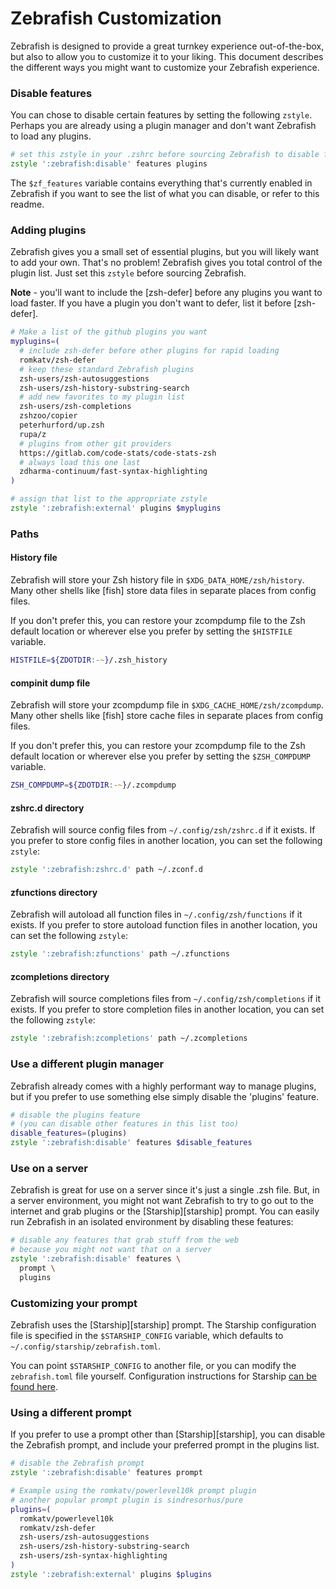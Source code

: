 # Zebrafish Customization

Zebrafish is designed to provide a great turnkey experience out-of-the-box, but also to
allow you to customize it to your liking. This document describes the different ways you
might want to customize your Zebrafish experience.

### Disable features

You can chose to disable certain features by setting the following `zstyle`. Perhaps
you are already using a plugin manager and don't want Zebrafish to load any plugins.

```zsh
# set this zstyle in your .zshrc before sourcing Zebrafish to disable features
zstyle ':zebrafish:disable' features plugins
```

The `$zf_features` variable contains everything that's currently enabled in Zebrafish
if you want to see the list of what you can disable, or refer to this readme.

### Adding plugins

Zebrafish gives you a small set of essential plugins, but you will likely want to add
your own. That's no problem! Zebrafish gives you total control of the plugin list.
Just set this `zstyle` before sourcing Zebrafish.

**Note** - you'll want to include the [zsh-defer] before any plugins you want to load
faster. If you have a plugin you don't want to defer, list it before [zsh-defer].

```zsh
# Make a list of the github plugins you want
myplugins=(
  # include zsh-defer before other plugins for rapid loading
  romkatv/zsh-defer
  # keep these standard Zebrafish plugins
  zsh-users/zsh-autosuggestions
  zsh-users/zsh-history-substring-search
  # add new favorites to my plugin list
  zsh-users/zsh-completions
  zshzoo/copier
  peterhurford/up.zsh
  rupa/z
  # plugins from other git providers
  https://gitlab.com/code-stats/code-stats-zsh
  # always load this one last
  zdharma-continuum/fast-syntax-highlighting
)

# assign that list to the appropriate zstyle
zstyle ':zebrafish:external' plugins $myplugins
```

### Paths

#### History file

Zebrafish will store your Zsh history file in `$XDG_DATA_HOME/zsh/history`. Many other
shells like [fish] store data files in separate places from config files.

If you don't prefer this, you can restore your zcompdump file to the Zsh default
location or wherever else you prefer by setting the `$HISTFILE` variable.


```zsh
HISTFILE=${ZDOTDIR:-~}/.zsh_history
```

#### compinit dump file

Zebrafish will store your zcompdump file in `$XDG_CACHE_HOME/zsh/zcompdump`. Many other
shells like [fish] store cache files in separate places from config files.

If you don't prefer this, you can restore your zcompdump file to the Zsh default
location or wherever else you prefer by setting the `$ZSH_COMPDUMP` variable.

```zsh
ZSH_COMPDUMP=${ZDOTDIR:-~}/.zcompdump
```

#### zshrc.d directory

Zebrafish will source config files from `~/.config/zsh/zshrc.d` if it exists. If you
prefer to store config files in another location, you can set the following `zstyle`:

```zsh
zstyle ':zebrafish:zshrc.d' path ~/.zconf.d
```

#### zfunctions directory

Zebrafish will autoload all function files in `~/.config/zsh/functions` if it exists. If
you prefer to store autoload function files in another location, you can set the
following `zstyle`:

```zsh
zstyle ':zebrafish:zfunctions' path ~/.zfunctions
```

#### zcompletions directory

Zebrafish will source completions files from `~/.config/zsh/completions` if it exists.
If you prefer to store completion files in another location, you can set the following
`zstyle`:

```zsh
zstyle ':zebrafish:zcompletions' path ~/.zcompletions
```

### Use a different plugin manager

Zebrafish already comes with a highly performant way to manage plugins, but if you
prefer to use something else simply disable the 'plugins' feature.

```zsh
# disable the plugins feature
# (you can disable other features in this list too)
disable_features=(plugins)
zstyle ':zebrafish:disable' features $disable_features
```

### Use on a server

Zebrafish is great for use on a server since it's just a single .zsh file. But, in a
server environment, you might not want Zebrafish to try to go out to the internet
and grab plugins or the [Starship][starship] prompt. You can easily run Zebrafish in an
isolated environment by disabling these features:

```zsh
# disable any features that grab stuff from the web
# because you might not want that on a server
zstyle ':zebrafish:disable' features \
  prompt \
  plugins
```

### Customizing your prompt

Zebrafish uses the [Starship][starship] prompt. The Starship configuration file is
specified in the `$STARSHIP_CONFIG` variable, which defaults to
`~/.config/starship/zebrafish.toml`.

You can point `$STARSHIP_CONFIG` to another file, or you can modify the `zebrafish.toml`
file yourself. Configuration instructions for Starship [can be found here](https://starship.rs/config/).

### Using a different prompt

If you prefer to use a prompt other than [Starship][starship], you can disable the
Zebrafish prompt, and include your preferred prompt in the plugins list.

```zsh
# disable the Zebrafish prompt
zstyle ':zebrafish:disable' features prompt

# Example using the romkatv/powerlevel10k prompt plugin
# another popular prompt plugin is sindresorhus/pure
plugins=(
  romkatv/powerlevel10k
  romkatv/zsh-defer
  zsh-users/zsh-autosuggestions
  zsh-users/zsh-history-substring-search
  zsh-users/zsh-syntax-highlighting
)
zstyle ':zebrafish:external' plugins $plugins
```
